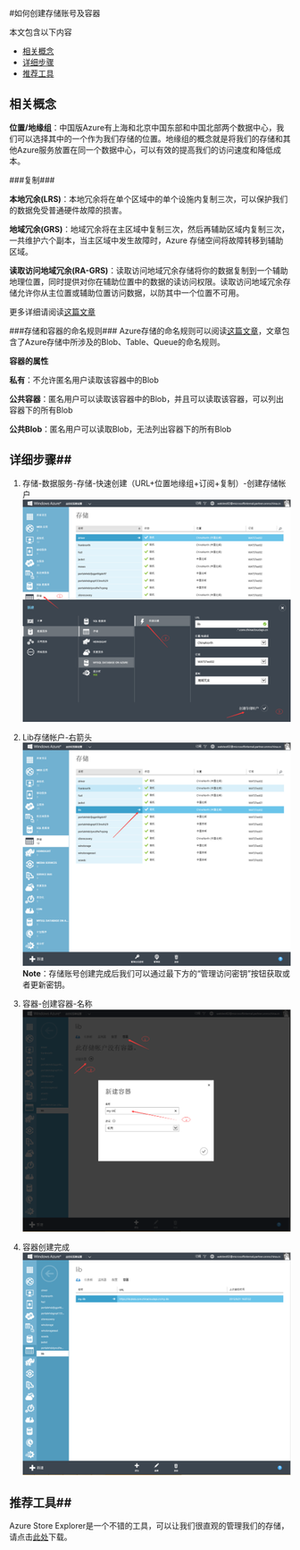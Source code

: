 <properties 
	pageTitle="如何创建存储账号及容器" 
	description="本页介绍如何创建存储账号及容器。" 
	services="storage" 
	documentationCenter="" 
	authors=""
	manager="" 
	editor=""/>

<tags ms.service="storage" ms.date="" wacn.date="12/14/2015"/>

#如何创建存储账号及容器

本文包含以下内容

* [相关概念](#concept)
* [详细步骤](#operation)
* [推荐工具](#tool)
 
## <a id="concept"></a>相关概念

**位置/地缘组**：中国版Azure有上海和北京中国东部和中国北部两个数据中心，我们可以选择其中的一个作为我们存储的位置。地缘组的概念就是将我们的存储和其他Azure服务放置在同一个数据中心，可以有效的提高我们的访问速度和降低成本。

###复制###

**本地冗余(LRS)**：本地冗余将在单个区域中的单个设施内复制三次，可以保护我们的数据免受普通硬件故障的损害。

**地域冗余(GRS)**：地域冗余将在主区域中复制三次，然后再辅助区域内复制三次，一共维护六个副本，当主区域中发生故障时，Azure 存储空间将故障转移到辅助区域。

**读取访问地域冗余(RA-GRS)**：读取访问地域冗余存储将你的数据复制到一个辅助地理位置，同时提供对你在辅助位置中的数据的读访问权限。读取访问地域冗余存储允许你从主位置或辅助位置访问数据，以防其中一个位置不可用。

更多详细请阅读[这篇文章](/documentation/articles/storage-redundancy/)

###存储和容器的命名规则###
Azure存储的命名规则可以阅读[这篇文章](http://blogs.msdn.com/b/jmstall/archive/2014/06/12/azure-storage-naming-rules.aspx)，文章包含了Azure存储中所涉及的Blob、Table、Queue的命名规则。
 
**容器的属性**

**私有**：不允许匿名用户读取该容器中的Blob

**公共容器**：匿名用户可以读取该容器中的Blob，并且可以读取该容器，可以列出容器下的所有Blob

**公共Blob**：匿名用户可以读取Blob，无法列出容器下的所有Blob

## <a id="operation"></a>详细步骤##

1. 存储-数据服务-存储-快速创建（URL+位置地缘组+订阅+复制）-创建存储帐户![](./media/aog-storage-how-to-create-account-container/create-account.png)
2. Lib存储帐户-右箭头  ![](./media/aog-storage-how-to-create-account-container/enter-storage.png)
**Note**：存储账号创建完成后我们可以通过最下方的“管理访问密钥”按钮获取或者更新密钥。
3.  容器-创建容器-名称![](./media/aog-storage-how-to-create-account-container/create-container.png)
 
4. 容器创建完成![](./media/aog-storage-how-to-create-account-container/container-dashboard.png)
 
 
 
## <a id="tool"></a>推荐工具##
Azure Store Explorer是一个不错的工具，可以让我们很直观的管理我们的存储，请点击[此处](https://azurestorageexplorer.codeplex.com/)下载。
